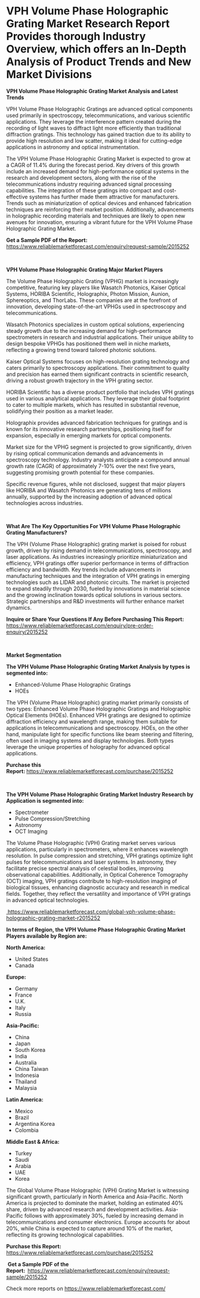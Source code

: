 <p><h1>VPH Volume Phase Holographic Grating Market Research Report Provides thorough Industry Overview, which offers an In-Depth Analysis of Product Trends and New Market Divisions</h1></p><p><strong>VPH Volume Phase Holographic Grating Market Analysis and Latest Trends</strong></p>
<p><p>VPH Volume Phase Holographic Gratings are advanced optical components used primarily in spectroscopy, telecommunications, and various scientific applications. They leverage the interference pattern created during the recording of light waves to diffract light more efficiently than traditional diffraction gratings. This technology has gained traction due to its ability to provide high resolution and low scatter, making it ideal for cutting-edge applications in astronomy and optical instrumentation.</p><p>The VPH Volume Phase Holographic Grating Market is expected to grow at a CAGR of 11.4% during the forecast period. Key drivers of this growth include an increased demand for high-performance optical systems in the research and development sectors, along with the rise of the telecommunications industry requiring advanced signal processing capabilities. The integration of these gratings into compact and cost-effective systems has further made them attractive for manufacturers. Trends such as miniaturization of optical devices and enhanced fabrication techniques are reinforcing their market position. Additionally, advancements in holographic recording materials and techniques are likely to open new avenues for innovation, ensuring a vibrant future for the VPH Volume Phase Holographic Grating Market.</p></p>
<p><strong>Get a Sample PDF of the Report:&nbsp;</strong> <a href="https://www.reliablemarketforecast.com/enquiry/request-sample/2015252?utm_campaign=950&utm_medium=2&utm_source=Github&utm_content=ia&utm_term=17012025&utm_id=vph-volume-phase-holographic-grating">https://www.reliablemarketforecast.com/enquiry/request-sample/2015252</a></p>
<p>&nbsp;</p>
<p><strong>VPH Volume Phase Holographic Grating Major Market Players</strong></p>
<p><p>The Volume Phase Holographic Grating (VPHG) market is increasingly competitive, featuring key players like Wasatch Photonics, Kaiser Optical Systems, HORIBA Scientific, Holographix, Photon Mission, Aunion, Sphereoptics, and ThorLabs. These companies are at the forefront of innovation, developing state-of-the-art VPHGs used in spectroscopy and telecommunications.</p><p>Wasatch Photonics specializes in custom optical solutions, experiencing steady growth due to the increasing demand for high-performance spectrometers in research and industrial applications. Their unique ability to design bespoke VPHGs has positioned them well in niche markets, reflecting a growing trend toward tailored photonic solutions.</p><p>Kaiser Optical Systems focuses on high-resolution grating technology and caters primarily to spectroscopy applications. Their commitment to quality and precision has earned them significant contracts in scientific research, driving a robust growth trajectory in the VPH grating sector.</p><p>HORIBA Scientific has a diverse product portfolio that includes VPH gratings used in various analytical applications. They leverage their global footprint to cater to multiple markets, which has resulted in substantial revenue, solidifying their position as a market leader.</p><p>Holographix provides advanced fabrication techniques for gratings and is known for its innovative research partnerships, positioning itself for expansion, especially in emerging markets for optical components.</p><p>Market size for the VPHG segment is projected to grow significantly, driven by rising optical communication demands and advancements in spectroscopy technology. Industry analysts anticipate a compound annual growth rate (CAGR) of approximately 7-10% over the next five years, suggesting promising growth potential for these companies.</p><p>Specific revenue figures, while not disclosed, suggest that major players like HORIBA and Wasatch Photonics are generating tens of millions annually, supported by the increasing adoption of advanced optical technologies across industries.</p></p>
<p>&nbsp;</p>
<p><strong>What Are The Key Opportunities For VPH Volume Phase Holographic Grating Manufacturers?</strong></p>
<p><p>The VPH (Volume Phase Holographic) grating market is poised for robust growth, driven by rising demand in telecommunications, spectroscopy, and laser applications. As industries increasingly prioritize miniaturization and efficiency, VPH gratings offer superior performance in terms of diffraction efficiency and bandwidth. Key trends include advancements in manufacturing techniques and the integration of VPH gratings in emerging technologies such as LIDAR and photonic circuits. The market is projected to expand steadily through 2030, fueled by innovations in material science and the growing inclination towards optical solutions in various sectors. Strategic partnerships and R&D investments will further enhance market dynamics.</p></p>
<p><strong>Inquire or Share Your Questions If Any Before Purchasing This Report:</strong> <a href="https://www.reliablemarketforecast.com/enquiry/pre-order-enquiry/2015252?utm_campaign=950&utm_medium=2&utm_source=Github&utm_content=ia&utm_term=17012025&utm_id=vph-volume-phase-holographic-grating">https://www.reliablemarketforecast.com/enquiry/pre-order-enquiry/2015252</a></p>
<p>&nbsp;</p>
<p><strong>Market Segmentation</strong></p>
<p><strong>The VPH Volume Phase Holographic Grating Market Analysis by types is segmented into:</strong></p>
<p><ul><li>Enhanced-Volume Phase Holographic Gratings</li><li>HOEs</li></ul></p>
<p><p>The VPH (Volume Phase Holographic) grating market primarily consists of two types: Enhanced Volume Phase Holographic Gratings and Holographic Optical Elements (HOEs). Enhanced VPH gratings are designed to optimize diffraction efficiency and wavelength range, making them suitable for applications in telecommunications and spectroscopy. HOEs, on the other hand, manipulate light for specific functions like beam steering and filtering, often used in imaging systems and display technologies. Both types leverage the unique properties of holography for advanced optical applications.</p></p>
<p><strong>Purchase this Report:&nbsp;</strong><a href="https://www.reliablemarketforecast.com/purchase/2015252?utm_campaign=950&utm_medium=2&utm_source=Github&utm_content=ia&utm_term=17012025&utm_id=vph-volume-phase-holographic-grating">https://www.reliablemarketforecast.com/purchase/2015252</a></p>
<p>&nbsp;</p>
<p><strong>The VPH Volume Phase Holographic Grating Market Industry Research by Application is segmented into:</strong></p>
<p><ul><li>Spectrometer</li><li>Pulse Compression/Stretching</li><li>Astronomy</li><li>OCT Imaging</li></ul></p>
<p><p>The Volume Phase Holographic (VPH) Grating market serves various applications, particularly in spectrometers, where it enhances wavelength resolution. In pulse compression and stretching, VPH gratings optimize light pulses for telecommunications and laser systems. In astronomy, they facilitate precise spectral analysis of celestial bodies, improving observational capabilities. Additionally, in Optical Coherence Tomography (OCT) imaging, VPH gratings contribute to high-resolution imaging of biological tissues, enhancing diagnostic accuracy and research in medical fields. Together, they reflect the versatility and importance of VPH gratings in advanced optical technologies.</p></p>
<p><a href="https://www.reliablemarketforecast.com/global-vph-volume-phase-holographic-grating-market-r2015252?utm_campaign=950&utm_medium=2&utm_source=Github&utm_content=ia&utm_term=17012025&utm_id=vph-volume-phase-holographic-grating">&nbsp;https://www.reliablemarketforecast.com/global-vph-volume-phase-holographic-grating-market-r2015252</a></p>
<p><strong>In terms of Region, the VPH Volume Phase Holographic Grating Market Players available by Region are:</strong></p>
<p>
    <p> <strong> North America: </strong>
        <ul>
            <li>United States</li>
            <li>Canada</li>
        </ul>
        </p> 
    <p> <strong> Europe: </strong>
        <ul>
            <li>Germany</li>
            <li>France</li>
            <li>U.K.</li>
            <li>Italy</li>
            <li>Russia</li>
        </ul>
        </p> 
    <p> <strong> Asia-Pacific: </strong>
        <ul>
            <li>China</li>
            <li>Japan</li>
            <li>South Korea</li>
            <li>India</li>
            <li>Australia</li>
            <li>China Taiwan</li>
            <li>Indonesia</li>
            <li>Thailand</li>
            <li>Malaysia</li>
        </ul>
        </p> 
    <p> <strong> Latin America: </strong>
        <ul>
            <li>Mexico</li>
            <li>Brazil</li>
            <li>Argentina Korea</li>
            <li>Colombia</li>
        </ul>
        </p> 
    <p> <strong> Middle East & Africa: </strong>
        <ul>
            <li>Turkey</li>
            <li>Saudi</li>
            <li>Arabia</li>
            <li>UAE</li>
            <li>Korea</li>
        </ul>
    </p>
    </p>
<p><p>The Global Volume Phase Holographic (VPH) Grating Market is witnessing significant growth, particularly in North America and Asia-Pacific. North America is projected to dominate the market, holding an estimated 40% share, driven by advanced research and development activities. Asia-Pacific follows with approximately 30%, fueled by increasing demand in telecommunications and consumer electronics. Europe accounts for about 20%, while China is expected to capture around 10% of the market, reflecting its growing technological capabilities.</p></p>
<p><strong>Purchase this Report: </strong><a href="https://www.reliablemarketforecast.com/purchase/2015252?utm_campaign=950&utm_medium=2&utm_source=Github&utm_content=ia&utm_term=17012025&utm_id=vph-volume-phase-holographic-grating">https://www.reliablemarketforecast.com/purchase/2015252</a></p>
<p>&nbsp;<strong>Get a Sample PDF of the Report:&nbsp;&nbsp;</strong><a href="https://www.reliablemarketforecast.com/enquiry/request-sample/2015252?utm_campaign=950&utm_medium=2&utm_source=Github&utm_content=ia&utm_term=17012025&utm_id=vph-volume-phase-holographic-grating">https://www.reliablemarketforecast.com/enquiry/request-sample/2015252</a></p>
<p><strong></strong></p>
<p>Check more reports on <a href="https://www.reliablemarketforecast.com/?utm_campaign=950&utm_medium=2&utm_source=Github&utm_content=ia&utm_term=17012025&utm_id=vph-volume-phase-holographic-grating">https://www.reliablemarketforecast.com/</a></p>